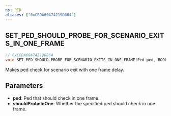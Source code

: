 ```yaml
---
ns: PED
aliases: ["0xCEDA60A74219D064"]
---
```

## SET_PED_SHOULD_PROBE_FOR_SCENARIO_EXITS_IN_ONE_FRAME

```c
// 0xCEDA60A74219D064
void SET_PED_SHOULD_PROBE_FOR_SCENARIO_EXITS_IN_ONE_FRAME(Ped ped, BOOL shouldProbeInOne);
```

Makes ped check for scenario exit with one frame delay.

## Parameters
* **ped**: Ped that should check in one frame.
* **shouldProbeInOne**: Whether the specified ped should check in one frame.
